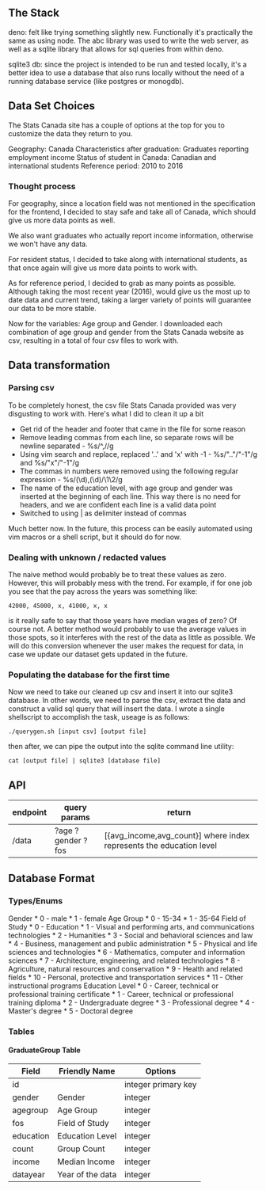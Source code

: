 
## The Stack

deno: felt like trying something slightly new. Functionally it's practically the same as using node. The abc library was used to write the web server, as well as a sqlite library that allows for sql queries from within deno.

sqlite3 db: since the project is intended to be run and tested locally, it's a better idea to use a database that also runs locally without the need of a running database service (like postgres or monogdb).

## Data Set Choices

The Stats Canada site has a couple of options at the top for you to customize the data they return to you.

Geography: Canada
Characteristics after graduation: Graduates reporting employment income
Status of student in Canada: Canadian and international students
Reference period: 2010 to 2016

### Thought process
For geography, since a location field was not mentioned in the specification for the frontend, I decided to stay safe and take all of Canada, which should give us more data points as well.

We also want graduates who actually report income information, otherwise we won't have any data.

For resident status, I decided to take along with international students, as that once again will give us more data points to work with.

As for reference period, I decided to grab as many points as possible. Although taking the most recent year (2016), would give us the most up to date data and current trend, taking a larger variety of points will guarantee our data to be more stable.

Now for the variables: Age group and Gender. I downloaded each combination of age group and gender from the Stats Canada website as csv, resulting in a total of four csv files to work with.

## Data transformation

### Parsing csv

To be completely honest, the csv file Stats Canada provided was very disgusting to work with. Here's what I did to clean it up a bit
- Get rid of the header and footer that came in the file for some reason
- Remove leading commas from each line, so separate rows will be newline separated - %s/^,//g
- Using vim search and replace, replaced '..' and 'x' with -1   - %s/".."/"-1"/g and %s/"x"/"-1"/g
- The commas in numbers were removed using the following regular expression - %s/\(\d\),\(\d\)/\1\2/g
- The name of the education level, with age group and gender was inserted at the beginning of each line. This way there is no need for headers, and we are confident each line is a valid data point
- Switched to using | as delimiter instead of commas

Much better now. In the future, this process can be easily automated using vim macros or a shell script, but it should do for now.

### Dealing with unknown / redacted values

The naive method would probably be to treat these values as zero. However, this will probably mess with the trend. For example, if for one job you see that the pay across the years was something like:
```
42000, 45000, x, 41000, x, x
```
is it really safe to say that those years have median wages of zero? Of course not. A better method would probably to use the average values in those spots, so it interferes with the rest of the data as little as possible. We will do this conversion whenever the user makes the request for data, in case we update our dataset gets updated in the future.

### Populating the database for the first time

Now we need to take our cleaned up csv and insert it into our sqlite3 database. In other words, we need to parse the csv, extract the data and construct a valid sql query that will insert the data. I wrote a single shellscript to accomplish the task, useage is as follows:
```
./querygen.sh [input csv] [output file]
```
then after, we can pipe the output into the sqlite command line utility:
```
cat [output file] | sqlite3 [database file]
```

## API

endpoint    | query params      | return
------------|-------------------|------------------
/data       | ?age ?gender ?fos | [{avg\_income,avg\_count}] where index represents the education level

## Database Format

### Types/Enums
Gender
    * 0 - male
    * 1 - female 
Age Group
    * 0 - 15-34
    * 1 - 35-64
Field of Study 
    * 0 - Education
    * 1 - Visual and performing arts, and communications technologies
    * 2 - Humanities
    * 3 - Social and behavioral sciences and law
    * 4 - Business, management and public administration
    * 5 - Physical and life sciences and technologies
    * 6 - Mathematics, computer and information sciences
    * 7 - Architecture, engineering, and related technologies
    * 8 - Agriculture, natural resources and conservation
    * 9 - Health and related fields
    * 10 - Personal, protective and transportation services
    * 11 - Other instructional programs
Education Level
    * 0 - Career, technical or professional training certificate
    * 1 - Career, technical or professional training diploma
    * 2 - Undergraduate degree
    * 3 - Professional degree
    * 4 - Master's degree
    * 5 - Doctoral degree

### Tables
#### GraduateGroup Table
Field      | Friendly Name     | Options
-----------|-------------------|--------------------
id         |                   | integer primary key
gender     | Gender            | integer
agegroup   | Age Group         | integer
fos        | Field of Study    | integer
education  | Education Level   | integer
count      | Group Count       | integer
income     | Median Income     | integer
datayear   | Year of the data  | integer

